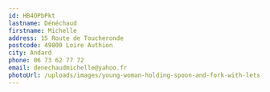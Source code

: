 ```yaml
---
id: HB4OPbPkt
lastname: Dénéchaud
firstname: Michelle
address: 15 Route de Toucheronde
postcode: 49800 Loire Authion
city: Andard
phone: 06 73 62 77 72
email: denechaudmichelle@yahoo.fr
photoUrl: /uploads/images/young-woman-holding-spoon-and-fork-with-lets-eat-handwritten-eating-vector-id1185853633.jpg
---
```

